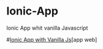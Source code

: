 # Ionic-App
Ionic App whit vanilla Javascript

#[Ionic App with Vanilla Js]('https://antogzdev.github.io/Ionic-App/')[app web]
